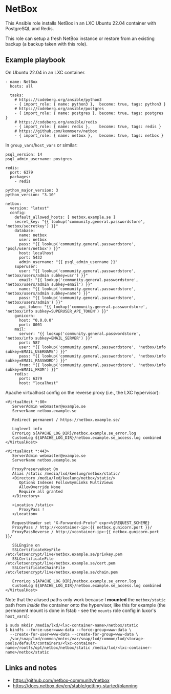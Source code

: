 # NetBox

This Ansible role installs NetBox in an LXC Ubuntu 22.04 container with
PostgreSQL and Redis.

This role can setup a fresh NetBox instance or restore from an existing backup
(a backup taken with this role).


## Example playbook

On Ubuntu 22.04 in an LXC container.

```
- name: NetBox
  hosts: all

  tasks:
    # https://codeberg.org/ansible/python3
    - { import_role: { name: python3 },  become: true, tags: python3 }
    # https://codeberg.org/ansible/postgres
    - { import_role: { name: postgres }, become: true, tags: postgres }
    # https://codeberg.org/ansible/redis
    - { import_role: { name: redis },    become: true, tags: redis }
    # https://github.com/kommserv/netbox
    - { import_role: { name: netbox },   become: true, tags: netbox }
```

In `group_vars`/`host_vars` or similar:
```
psql_version: 14
psql_admin_username: postgres

redis:
  port: 6379
  packages:
    - redis

python_major_version: 3
python_version: "3.10"

netbox:
  version: "latest"
  config:
    default_allowed_hosts: [ netbox.example.se ]
    secret_key: "{{ lookup('community.general.passwordstore', 'netbox/secretkey') }}"
    database:
      name: netbox
      user: netbox
      pass: "{{ lookup('community.general.passwordstore', 'psql/users/netbox') }}"
      host: localhost
      port: 5432
      admin_username: "{{ psql_admin_username }}"
    superuser:
      user: "{{ lookup('community.general.passwordstore', 'netbox/users/admin subkey=usr') }}"
      email: "{{ lookup('community.general.passwordstore', 'netbox/users/admin subkey=email') }}"
      name: "{{ lookup('community.general.passwordstore', 'netbox/users/admin subkey=name') }}"
      pass: "{{ lookup('community.general.passwordstore', 'netbox/users/admin') }}"
      api_token: "{{ lookup('community.general.passwordstore', 'netbox/info subkey=SUPERUSER_API_TOKEN') }}"
    gunicorn:
      host: "0.0.0.0"
      port: 8001
    mail:
      server: "{{ lookup('community.general.passwordstore', 'netbox/info subkey=EMAIL_SERVER') }}"
      port: 587
      user: "{{ lookup('community.general.passwordstore', 'netbox/info subkey=EMAIL_USERNAME') }}"
      pass: "{{ lookup('community.general.passwordstore', 'netbox/info subkey=EMAIL_PASSWORD') }}"
      from: "{{ lookup('community.general.passwordstore', 'netbox/info subkey=EMAIL_FROM') }}"
    redis:
      port: 6379
      host: "localhost"
```

Apache virtualhost config on the reverse proxy (i.e., the LXC hypervisor):
```
<VirtualHost *:80>
   ServerAdmin webmaster@example.se
   ServerName netbox.example.se

   Redirect permanent / https://netbox.example.se/

   Loglevel info
   ErrorLog ${APACHE_LOG_DIR}/netbox.example.se_error.log
   CustomLog ${APACHE_LOG_DIR}/netbox.example.se_access.log combined
</VirtualHost>

<VirtualHost *:443>
   ServerAdmin webmaster@example.se
   ServerName netbox.example.se

   ProxyPreserveHost On
   Alias /static /media/lxd/keelung/netbox/static/
   <Directory /media/lxd/keelung/netbox/static/>
      Options Indexes FollowSymLinks MultiViews
      AllowOverride None
      Require all granted
   </Directory>

   <Location /static>
      ProxyPass !
   </Location>

   RequestHeader set "X-Forwarded-Proto" expr=%{REQUEST_SCHEME}
   ProxyPass / http://<container-ip>:{{ netbox.gunicorn.port }}/
   ProxyPassReverse / http://<container-ip>:{{ netbox.gunicorn.port }}/

   SSLEngine on
   SSLCertificateKeyFile   /etc/letsencrypt/live/netbox.example.se/privkey.pem
   SSLCertificateFile      /etc/letsencrypt/live/netbox.example.se/cert.pem
   SSLCertificateChainFile /etc/letsencrypt/live/netbox.example.se/chain.pem

   ErrorLog ${APACHE_LOG_DIR}/netbox.example.se_error.log
   CustomLog ${APACHE_LOG_DIR}/netbox.example.se_access.log combined
</VirtualHost>
```

Note that the aliased paths only work because I **mounted** the `netbox/static`
path from *inside* the container onto the hypervisor, like this for example
(the permanent mount is done in fstab - see the `mounts` role config in luxor's `host_vars`):
```
$ sudo mkdir /media/lxd/<lxc-container-name>/netbox/static
$ bindfs --force-user=www-data --force-group=www-data \
  --create-for-user=www-data --create-for-group=www-data \
  /var/snap/lxd/common/mntns/var/snap/lxd/common/lxd/storage-pools/default/containers/<lxc-container-name>/rootfs/opt/netbox/netbox/static /media/lxd/<lxc-container-name>/netbox/static
```


## Links and notes

+ https://github.com/netbox-community/netbox
+ https://docs.netbox.dev/en/stable/getting-started/planning

